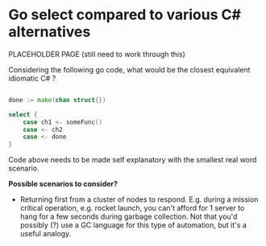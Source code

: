 # Go select compared to various C# alternatives

PLACEHOLDER PAGE (still need to work through this)

Considering the following go code, what would be the closest equivalent idiomatic C# ?

```go

done := make(chan struct{})

select {
    case ch1 <- someFunc()
    case <- ch2
    case <- done
}

```

Code above needs to be made self explanatory with the smallest real word scenario.

**Possible scenarios to consider?**

-   Returning first from a cluster of nodes to respond. E.g. during a mission critical operation, e.g. rocket launch, you can't afford for 1 server to hang for a few seconds during garbage collection. Not that you'd possibly (?) use a GC language for this type of automation, but it's a useful analogy.
